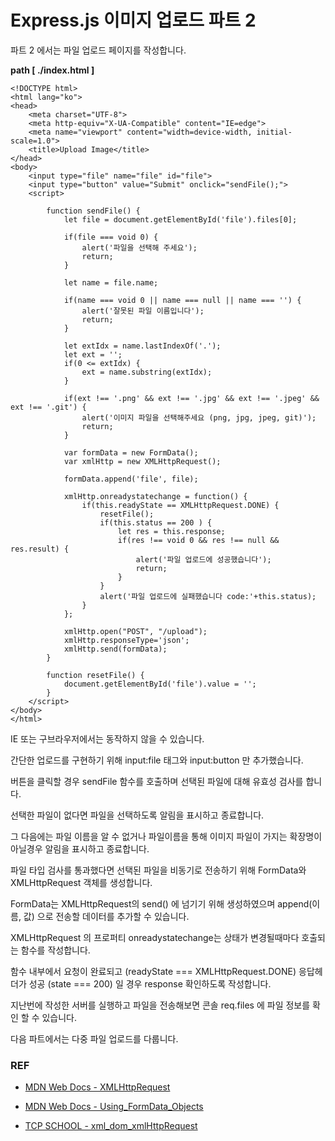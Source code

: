 # Express.js 이미지 업로드 파트 2

파트 2 에서는 파일 업로드 페이지를 작성합니다.

**path [ ./index.html ]**
```
<!DOCTYPE html>
<html lang="ko">
<head>
    <meta charset="UTF-8">
    <meta http-equiv="X-UA-Compatible" content="IE=edge">
    <meta name="viewport" content="width=device-width, initial-scale=1.0">
    <title>Upload Image</title>
</head>
<body>
    <input type="file" name="file" id="file">
    <input type="button" value="Submit" onclick="sendFile();">
    <script>

        function sendFile() {
            let file = document.getElementById('file').files[0];

            if(file === void 0) {
                alert('파일을 선택해 주세요');
                return;
            }

            let name = file.name;

            if(name === void 0 || name === null || name === '') {
                alert('잘못된 파일 이름입니다');
                return;
            }

            let extIdx = name.lastIndexOf('.');
            let ext = '';
            if(0 <= extIdx) {
                ext = name.substring(extIdx);
            }

            if(ext !== '.png' && ext !== '.jpg' && ext !== '.jpeg' && ext !== '.git') {
                alert('이미지 파일을 선택해주세요 (png, jpg, jpeg, git)');
                return;
            }

            var formData = new FormData();
            var xmlHttp = new XMLHttpRequest();

            formData.append('file', file);

            xmlHttp.onreadystatechange = function() {
                if(this.readyState == XMLHttpRequest.DONE) {
                    resetFile();
                    if(this.status == 200 ) {
                        let res = this.response;
                        if(res !== void 0 && res !== null && res.result) {
                            alert('파일 업로드에 성공했습니다');
                            return;
                        }    
                    }
                    alert('파일 업로드에 실패했습니다 code:'+this.status);
                }
            };

            xmlHttp.open("POST", "/upload");
            xmlHttp.responseType='json';
            xmlHttp.send(formData);
        }
        
        function resetFile() {
            document.getElementById('file').value = '';
        }
    </script>
</body>
</html>
```

IE 또는 구브라우저에서는 동작하지 않을 수 있습니다.

간단한 업로드를 구현하기 위해 input:file 태그와 input:button 만 추가했습니다.

버튼을 클릭할 경우 sendFile 함수를 호출하며 선택된 파일에 대해 유효성 검사를 합니다.

선택한 파일이 없다면 파일을 선택하도록 알림을 표시하고 종료합니다.

그 다음에는  파일 이름을 알 수 없거나 파일이름을 통해 이미지 파일이 가지는 확장명이 아닐경우 알림을 표시하고 종료합니다.

파일 타입 검사를 통과했다면 선택된 파일을 비동기로 전송하기 위해 FormData와 XMLHttpRequest 객체를 생성합니다.

FormData는 XMLHttpRequest의 send() 에 넘기기 위해 생성하였으며 append(이름, 값) 으로 전송할 데이터를 추가할 수 있습니다.

XMLHttpRequest 의 프로퍼티 onreadystatechange는 상태가 변경될때마다 호출되는 함수를 작성합니다.

함수 내부에서 요청이 완료되고 (readyState === XMLHttpRequest.DONE) 응답헤더가 성공 (state === 200) 일 경우 response 확인하도록 작성합니다.

지난번에 작성한 서버를 실행하고 파일을 전송해보면 콘솔 req.files 에 파일 정보를 확인 할 수 있습니다.

다음 파트에서는 다중 파일 업로드를 다룹니다.

### REF

* [MDN Web Docs - XMLHttpRequest](https://developer.mozilla.org/en-US/docs/Web/API/XMLHttpRequest)

* [MDN Web Docs - Using_FormData_Objects](https://developer.mozilla.org/en-US/docs/Web/API/FormData/Using_FormData_Objects)

* [TCP SCHOOL - xml_dom_xmlHttpRequest](https://www.tcpschool.com/xml/xml_dom_xmlHttpRequest)